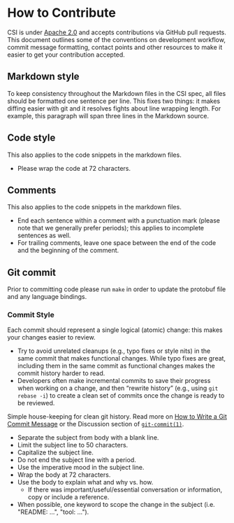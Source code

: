 # How to Contribute

CSI is under [Apache 2.0](LICENSE) and accepts contributions via GitHub pull requests.
This document outlines some of the conventions on development workflow, commit message formatting, contact points and other resources to make it easier to get your contribution accepted.

## Markdown style

To keep consistency throughout the Markdown files in the CSI spec, all files should be formatted one sentence per line.
This fixes two things: it makes diffing easier with git and it resolves fights about line wrapping length.
For example, this paragraph will span three lines in the Markdown source.

## Code style

This also applies to the code snippets in the markdown files.

* Please wrap the code at 72 characters.

## Comments

This also applies to the code snippets in the markdown files.

* End each sentence within a comment with a punctuation mark (please note that we generally prefer periods); this applies to incomplete sentences as well.
* For trailing comments, leave one space between the end of the code and the beginning of the comment.

## Git commit

Prior to committing code please run `make` in order to update the protobuf file and any language bindings.

### Commit Style

Each commit should represent a single logical (atomic) change: this makes your changes easier to review.

* Try to avoid unrelated cleanups (e.g., typo fixes or style nits) in the same commit that makes functional changes.
  While typo fixes are great, including them in the same commit as functional changes makes the commit history harder to read.
* Developers often make incremental commits to save their progress when working on a change, and then “rewrite history” (e.g., using `git rebase -i`) to create a clean set of commits once the change is ready to be reviewed.

Simple house-keeping for clean git history.
Read more on [How to Write a Git Commit Message](http://chris.beams.io/posts/git-commit/) or the Discussion section of [`git-commit(1)`](http://git-scm.com/docs/git-commit).

* Separate the subject from body with a blank line.
* Limit the subject line to 50 characters.
* Capitalize the subject line.
* Do not end the subject line with a period.
* Use the imperative mood in the subject line.
* Wrap the body at 72 characters.
* Use the body to explain what and why vs. how.
  * If there was important/useful/essential conversation or information, copy or include a reference.
* When possible, one keyword to scope the change in the subject (i.e. "README: ...", "tool: ...").
